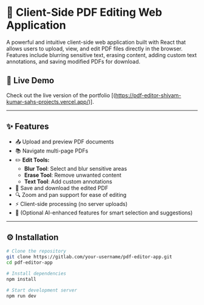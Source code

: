 # 📄 Client-Side PDF Editing Web Application

A powerful and intuitive client-side web application built with React that allows users to upload, view, and edit PDF files directly in the browser. Features include blurring sensitive text, erasing content, adding custom text annotations, and saving modified PDFs for download.

## 🚀 Live Demo

Check out the live version of the portfolio [(https://pdf-editor-shivam-kumar-sahs-projects.vercel.app/)].

---

## ✨ Features

- 📤 Upload and preview PDF documents
- 📚 Navigate multi-page PDFs
- ✏️ **Edit Tools:**
  - **Blur Tool**: Select and blur sensitive areas
  - **Erase Tool**: Remove unwanted content
  - **Text Tool**: Add custom annotations
- 💾 Save and download the edited PDF
- 🔍 Zoom and pan support for ease of editing
- ⚡ Client-side processing (no server uploads)
- 🧠 (Optional AI-enhanced features for smart selection and suggestions)

---

## ⚙️ Installation

```bash
# Clone the repository
git clone https://gitlab.com/your-username/pdf-editor-app.git
cd pdf-editor-app

# Install dependencies
npm install

# Start development server
npm run dev
